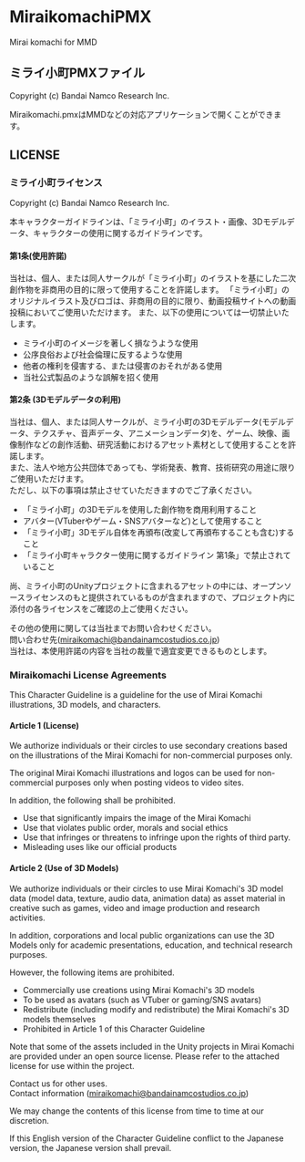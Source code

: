 # MiraikomachiPMX
Mirai komachi for MMD

## ミライ小町PMXファイル

Copyright (c) Bandai Namco Research Inc.

Miraikomachi.pmxはMMDなどの対応アプリケーションで開くことができます。

## LICENSE

### ミライ小町ライセンス

Copyright (c) Bandai Namco Research Inc.

本キャラクターガイドラインは、「ミライ小町」のイラスト・画像、3Dモデルデータ、キャラクターの使用に関するガイドラインです。

#### 第1条(使用許諾)

当社は、個人、または同人サークルが「ミライ小町」のイラストを基にした二次創作物を非商用の目的に限って使用することを許諾します。
「ミライ小町」のオリジナルイラスト及びロゴは、非商用の目的に限り、動画投稿サイトへの動画投稿においてご使用いただけます。
また、以下の使用については一切禁止いたします。

* ミライ小町のイメージを著しく損なうような使用
* 公序良俗および社会倫理に反するような使用
* 他者の権利を侵害する、または侵害のおそれがある使用
* 当社公式製品のような誤解を招く使用

#### 第2条 (3Dモデルデータの利用) 

当社は、個人、または同人サークルが、ミライ小町の3Dモデルデータ(モデルデータ、テクスチャ、音声データ、アニメーションデータ)を、ゲーム、映像、画像制作などの創作活動、研究活動におけるアセット素材として使用することを許諾します。  
また、法人や地方公共団体であっても、学術発表、教育、技術研究の用途に限りご使用いただけます。  
ただし、以下の事項は禁止させていただきますのでご了承ください。  

* 「ミライ小町」の3Dモデルを使用した創作物を商用利用すること
* アバター(VTuberやゲーム・SNSアバターなど)として使用すること
* 「ミライ小町」3Dモデル自体を再頒布(改変して再頒布することも含む)すること
* 「ミライ小町キャラクター使用に関するガイドライン 第1条」で禁止されていること

尚、ミライ小町のUnityプロジェクトに含まれるアセットの中には、オープンソースライセンスのもと提供されているものが含まれますので、プロジェクト内に添付の各ライセンスをご確認の上ご使用ください。

その他の使用に関しては当社までお問い合わせください。  
問い合わせ先(miraikomachi@bandainamcostudios.co.jp)  
当社は、本使用許諾の内容を当社の裁量で適宜変更できるものとします。 

### Miraikomachi License Agreements

This Character Guideline is a guideline for the use of Mirai Komachi illustrations, 3D models, and characters.

#### Article 1 (License)

We authorize individuals or their circles to use secondary creations based on the illustrations of the Mirai Komachi for non-commercial purposes only.

The original Mirai Komachi illustrations and logos can be used for non-commercial purposes only when posting videos to video sites.

In addition, the following shall be prohibited.

* Use that significantly impairs the image of the Mirai Komachi
* Use that violates public order, morals and social ethics
* Use that infringes or threatens to infringe upon the rights of third party.
* Misleading uses like our official products

#### Article 2 (Use of 3D Models)

We authorize individuals or their circles to use Mirai Komachi's 3D model data (model data, texture, audio data, animation data) as asset material in creative such as games, video and image production and research activities.

In addition, corporations and local public organizations can use the 3D Models only for academic presentations, education, and technical research purposes.

However, the following items are prohibited.

* Commercially use creations using Mirai Komachi's 3D models
* To be used as avatars (such as VTuber or gaming/SNS avatars)
* Redistribute (including modify and redistribute) the Mirai Komachi's 3D models themselves
* Prohibited in Article 1 of this Character Guideline

Note that some of the assets included in the Unity projects in Mirai Komachi are provided under an open source license. Please refer to the attached license for use within the project.

Contact us for other uses.  
Contact information (miraikomachi@bandainamcostudios.co.jp)

We may change the contents of this license from time to time at our discretion.

If this English version of the Character Guideline conflict to the Japanese version, the Japanese version shall prevail.
